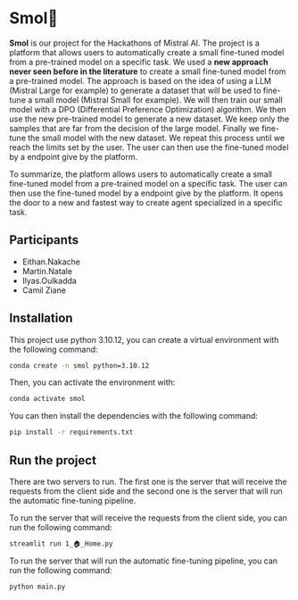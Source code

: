 # Smol🦎

**Smol** is our project for the Hackathons of Mistral AI. The project is a platform that allows users to automatically create a small fine-tuned model from a pre-trained model on a specific task. We used a **new approach never seen before in the literature** to create a small fine-tuned model from a pre-trained model.
The approach is based on the idea of using a LLM (Mistral Large for example) to generate a dataset that will be used to fine-tune a small model (Mistral Small for example). We will then train our small model with a DPO (Differential Preference Optimization) algorithm. We then use the new pre-trained model to generate a new dataset. We keep only the samples that are far from the decision of the large model. Finally we fine-tune the small model with the new dataset. We repeat this process until we reach the limits set by the user. The user can then use the fine-tuned model by a endpoint give by the platform.

To summarize, the platform allows users to automatically create a small fine-tuned model from a pre-trained model on a specific task. The user can then use the fine-tuned model by a endpoint give by the platform. 
It opens the door to a new and fastest way to create agent specialized in a specific task.

## Participants
- Eithan.Nakache
- Martin.Natale
- Ilyas.Oulkadda
- Camil Ziane

## Installation
This project use python 3.10.12, you can create a virtual environment with the following command:

```bash
conda create -n smol python=3.10.12
```

Then, you can activate the environment with:

```bash
conda activate smol
```

You can then install the dependencies with the following command:

```bash
pip install -r requirements.txt
```

## Run the project
There are two servers to run. The first one is the server that will receive the requests from the client side and the second one is the server that will run the automatic fine-tuning pipeline.

To run the server that will receive the requests from the client side, you can run the following command:

```bash
streamlit run 1_🏠_Home.py
```

To run the server that will run the automatic fine-tuning pipeline, you can run the following command:

```bash
python main.py
```